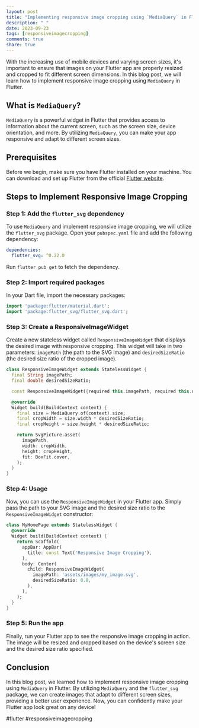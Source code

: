 ```yaml
---
layout: post
title: "Implementing responsive image cropping using `MediaQuery` in Flutter"
description: " "
date: 2023-09-23
tags: [responsiveimagecropping]
comments: true
share: true
---
```


With the increasing use of mobile devices and varying screen sizes, it's important to ensure that images on your Flutter app are properly resized and cropped to fit different screen dimensions. In this blog post, we will learn how to implement responsive image cropping using `MediaQuery` in Flutter.

## What is `MediaQuery`?

`MediaQuery` is a powerful widget in Flutter that provides access to information about the current screen, such as the screen size, device orientation, and more. By utilizing `MediaQuery`, you can make your app responsive and adapt to different screen sizes.

## Prerequisites

Before we begin, make sure you have Flutter installed on your machine. You can download and set up Flutter from the official [Flutter website](https://flutter.dev).

## Steps to Implement Responsive Image Cropping

### Step 1: Add the `flutter_svg` dependency

To use `MediaQuery` and implement responsive image cropping, we will utilize the `flutter_svg` package. Open your `pubspec.yaml` file and add the following dependency:

```yaml
dependencies:
  flutter_svg: ^0.22.0
```

Run `flutter pub get` to fetch the dependency.

### Step 2: Import required packages

In your Dart file, import the necessary packages:

```dart
import 'package:flutter/material.dart';
import 'package:flutter_svg/flutter_svg.dart';
```

### Step 3: Create a ResponsiveImageWidget

Create a new stateless widget called `ResponsiveImageWidget` that displays the desired image with responsive cropping. This widget will take in two parameters: `imagePath` (the path to the SVG image) and `desiredSizeRatio` (the desired size ratio of the cropped image).

```dart
class ResponsiveImageWidget extends StatelessWidget {
  final String imagePath;
  final double desiredSizeRatio;

  const ResponsiveImageWidget({required this.imagePath, required this.desiredSizeRatio});

  @override
  Widget build(BuildContext context) {
    final size = MediaQuery.of(context).size;
    final cropWidth = size.width * desiredSizeRatio;
    final cropHeight = size.height * desiredSizeRatio;

    return SvgPicture.asset(
      imagePath,
      width: cropWidth,
      height: cropHeight,
      fit: BoxFit.cover,
    );
  }
}
```

### Step 4: Usage

Now, you can use the `ResponsiveImageWidget` in your Flutter app. Simply pass the path to your SVG image and the desired size ratio to the `ResponsiveImageWidget` constructor:

```dart
class MyHomePage extends StatelessWidget {
  @override
  Widget build(BuildContext context) {
    return Scaffold(
      appBar: AppBar(
        title: const Text('Responsive Image Cropping'),
      ),
      body: Center(
        child: ResponsiveImageWidget(
          imagePath: 'assets/images/my_image.svg',
          desiredSizeRatio: 0.8,
        ),
      ),
    );
  }
}
```

### Step 5: Run the app

Finally, run your Flutter app to see the responsive image cropping in action. The image will be resized and cropped based on the device's screen size and the desired size ratio specified.

## Conclusion

In this blog post, we learned how to implement responsive image cropping using `MediaQuery` in Flutter. By utilizing `MediaQuery` and the `flutter_svg` package, we can create images that adapt to different screen sizes, providing a better user experience. Now, you can confidently make your Flutter app look great on any device!

#flutter #responsiveimagecropping
